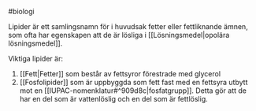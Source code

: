 #biologi

Lipider är ett samlingsnamn för i huvudsak fetter eller fettliknande ämnen, som ofta har egenskapen att de är lösliga i [[Lösningsmedel|opolära lösningsmedel]].

Viktiga lipider är:
1. [[Fett|Fetter]] som består av fettsyror förestrade med glycerol
2. [[Fosfolipider]] som är uppbyggda som fett fast med en fettsyra utbytt mot en [[IUPAC-nomenklatur#^909d8c|fosfatgrupp]]. Detta gör att de har en del som är vattenlöslig och en del som är fettlöslig.